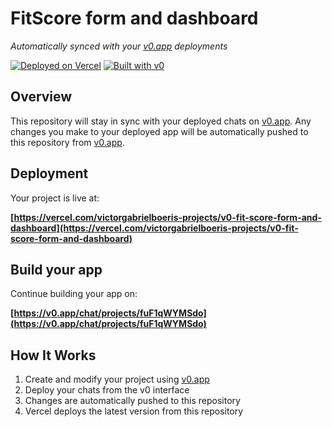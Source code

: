 # FitScore form and dashboard

*Automatically synced with your [v0.app](https://v0.app) deployments*

[![Deployed on Vercel](https://img.shields.io/badge/Deployed%20on-Vercel-black?style=for-the-badge&logo=vercel)](https://vercel.com/victorgabrielboeris-projects/v0-fit-score-form-and-dashboard)
[![Built with v0](https://img.shields.io/badge/Built%20with-v0.app-black?style=for-the-badge)](https://v0.app/chat/projects/fuF1qWYMSdo)

## Overview

This repository will stay in sync with your deployed chats on [v0.app](https://v0.app).
Any changes you make to your deployed app will be automatically pushed to this repository from [v0.app](https://v0.app).

## Deployment

Your project is live at:

**[https://vercel.com/victorgabrielboeris-projects/v0-fit-score-form-and-dashboard](https://vercel.com/victorgabrielboeris-projects/v0-fit-score-form-and-dashboard)**

## Build your app

Continue building your app on:

**[https://v0.app/chat/projects/fuF1qWYMSdo](https://v0.app/chat/projects/fuF1qWYMSdo)**

## How It Works

1. Create and modify your project using [v0.app](https://v0.app)
2. Deploy your chats from the v0 interface
3. Changes are automatically pushed to this repository
4. Vercel deploys the latest version from this repository

